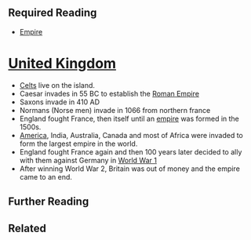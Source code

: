 ## Required Reading
- [Empire](https://github.com/robs898/bongo/blob/master/Empire.md)

# [United Kingdom](https://github.com/robs898/bongo/blob/master/UK.md)
- [Celts](https://github.com/robs898/bongo/blob/master/Celts.md) live on the island.
- Caesar invades in 55 BC to establish the [Roman Empire](https://github.com/robs898/bongo/blob/master/Italy.md)
- Saxons invade in 410 AD
- Normans (Norse men) invade in 1066 from northern france
- England fought France, then itself until an [empire](https://github.com/robs898/bongo/blob/master/Empire.md) was formed in the 1500s.
- [America](https://github.com/robs898/bongo/blob/master/USA.md), India, Australia, Canada and most of Africa were invaded to form the largest empire in the world.
- England fought France again and then 100 years later decided to ally with them against Germany in [World War 1](https://github.com/robs898/bongo/blob/master/WW1.md)
- After winning World War 2, Britain was out of money and the empire came to an end.

## Further Reading

## Related

